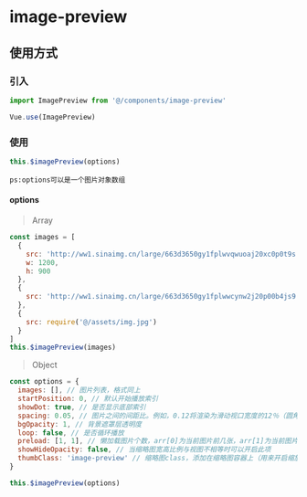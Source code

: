 # image-preview

## 使用方式

### 引入

```javascript
import ImagePreview from '@/components/image-preview'

Vue.use(ImagePreview)
```

### 使用

```javascript
this.$imagePreview(options)
```

`ps:options可以是一个图片对象数组`

#### options

> Array

```javascript
const images = [
  {
    src: 'http://ww1.sinaimg.cn/large/663d3650gy1fplwvqwuoaj20xc0p0t9s.jpg',
    w: 1200,
    h: 900
  },
  {
    src: 'http://ww1.sinaimg.cn/large/663d3650gy1fplwwcynw2j20p00b4js9.jpg'
  },
  {
    src: require('@/assets/img.jpg')
  }
]
this.$imagePreview(images)
```

> Object

```javascript
const options = {
  images: [], // 图片列表，格式同上
  startPosition: 0, // 默认开始播放索引
  showDot: true, // 是否显示底部索引
  spacing: 0.05, // 图片之间的间距比。例如，0.12将渲染为滑动视口宽度的12％（圆角）
  bgOpacity: 1, // 背景遮罩层透明度
  loop: false, // 是否循环播放
  preload: [1, 1], // 懒加载图片个数，arr[0]为当前图片前几张，arr[1]为当前图片后几张
  showHideOpacity: false, // 当缩略图宽高比例与视图不相等时可以开启此项
  thumbClass: 'image-preview' // 缩略图class，添加在缩略图容器上（用来开启缩放动画）
}

this.$imagePreview(options)
```

